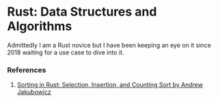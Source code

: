 # Rust: Data Structures and Algorithms

Admittedly I am a Rust novice but I have been keeping an eye on it since 2018 waiting for a use case to dive into it.

### References
1. [Sorting in Rust: Selection, Insertion, and Counting Sort by Andrew Jakubowicz](https://medium.com/@spyr1014/sorting-in-rust-selection-insertion-and-counting-sort-2c4d3575e364)